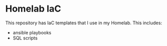 # Homelab IaC
This repository has IaC templates that I use in my Homelab. This includes:
- ansible playbooks
- SQL scripts
